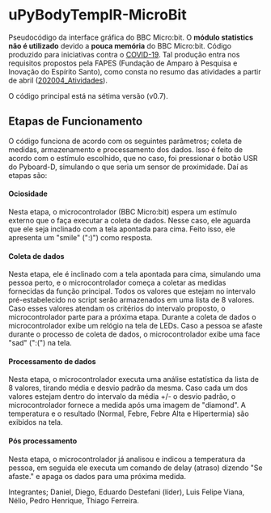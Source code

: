 # uPyBodyTempIR-MicroBit

Pseudocódigo da interface gráfica do BBC Micro:bit. O **módulo statistics não é utilizado** devido a **pouca memória** do BBC Micro:bit. Código produzido para iniciativas contra o [COVID-19](https://gitlab.com/rcolistete/computacaofisica-privado/-/tree/master/uPyBodyTempIR). Tal produção entra nos requisitos propostos pela FAPES (Fundação de Amparo à Pesquisa e Inovação do Espírito Santo), como consta no resumo das atividades a partir de abril ([202004_Atividades](https://github.com/EduardoDestefani/IC-Mag-privado/blob/master/Atividades/202004-12_Atividades_IC_FAPES_especial/202004_Atividades/202004_Atividades.md)).

O código principal está na sétima versão (v0.7).

## Etapas de Funcionamento

O código funciona de acordo com os seguintes parâmetros; coleta de medidas, armazenamento e processamento dos dados. Isso é feito de acordo com o estímulo escolhido, que no caso, foi pressionar o botão USR do Pyboard-D, simulando o que seria um sensor de proximidade. Daí as etapas são:

#### Ociosidade
Nesta etapa, o microcontrolador (BBC Micro:bit) espera um estímulo externo que o faça executar a coleta de dados. Nesse caso, ele aguarda que ele seja inclinado com a tela apontada para cima. Feito isso, ele apresenta um "smile" (":)") como resposta.

#### Coleta de dados
Nesta etapa, ele é inclinado com a tela apontada para cima, simulando uma pessoa perto, e o microcontrolador começa a coletar as medidas fornecidas da função principal. Todos os valores que estejam no intervalo pré-estabelecido no script serão armazenados em uma lista de 8 valores. Caso esses valores atendam os critérios do intervalo proposto, o microcontrolador parte para a próxima etapa. Durante a coleta de dados o microcontrolador exibe um relógio na tela de LEDs. Caso a pessoa se afaste durante o processo de coleta de dados, o microcontrolador exibe uma face "sad" (":(") na tela.


#### Processamento de dados
Nesta etapa, o microcontrolador executa uma análise estatística da lista de 8 valores, tirando média e desvio padrão da mesma. Caso cada um dos valores estejam dentro do intervalo da média +/- o desvio padrão, o microcontrolador fornece a medida após uma imagem de "diamond". A temperatura e o resultado (Normal, Febre, Febre Alta e Hipertermia) são exibidos na tela.

#### Pós processamento
Nesta etapa, o microcontrolador já analisou e indicou a temperatura da pessoa, em seguida ele executa um comando de delay (atraso) dizendo "Se afaste." e apaga os dados para uma próxima medida.


Integrantes; Daniel, Diego, Eduardo Destefani (líder), Luis Felipe Viana, Nélio, Pedro Henrique, Thiago Ferreira.
